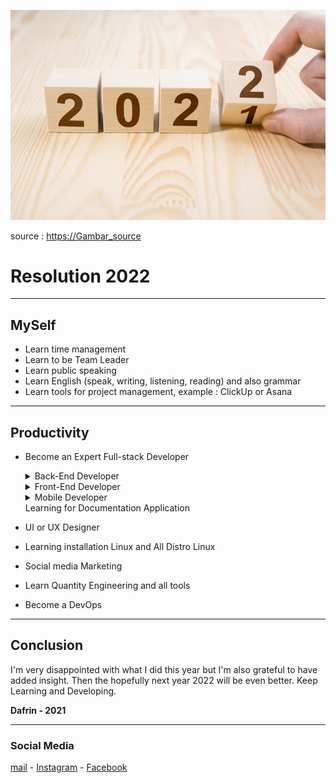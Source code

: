 ![2022.jpeg](2022.jpeg)

source : [https://Gambar_source](https://awsimages.detik.net.id/community/media/visual/2021/09/23/kalender-2022.jpeg?w=700&q=90)

# Resolution 2022

---

## MySelf

- Learn time management
- Learn to be Team Leader
- Learn public speaking
- Learn English (speak, writing, listening, reading) and also grammar
- Learn tools for project management, example : ClickUp or Asana

---

## Productivity

- Become an Expert Full-stack Developer
    <details>
    <summary>Back-End Developer</summary>
    * Laravel coming soon version 9 LTS and ecosystem, I will build clean code and TDD implementation
    * Codeigniter v4 implementation HMVC
    * Golang as the main weapon later
    </details>    
    
    <details>
    <summary>Front-End Developer</summary>
    - Vuejs v3 for implementation in Dashboard Admin
    </details>
    
    <details>
     <summary> Mobile Developer </summary>
    - I'm very interested in a flutter
    </details>
    Learning for Documentation Application
        
- UI or UX Designer
- Learning installation Linux and All Distro Linux
- Social media Marketing
- Learn Quantity Engineering and all tools
- Become a DevOps

---

## **Conclusion**

I'm very disappointed with what I did this year but I'm also grateful to have added insight. Then the hopefully next year 2022 will be even better.
Keep Learning and Developing.

**Dafrin - 2021**

---

### **Social Media**

[mail](masapin68@gmail.com) - [Instagram](https://instagram.com/fdm_0301) - [Facebook](https://www.facebook.com/dafrin.maulana.98/)